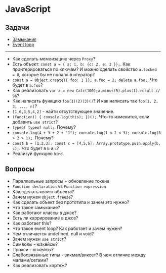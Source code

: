 # JavaScript

## Задачи
- [Замыкания]('./closures.md)
- [Event loop]('./event_loop.md)

---

- Как сделать мемоизацию через `Proxy`?
- Есть объект: `const a = { a: 1, b: {c: 2, e: 3 }};`. Как проитерироваться по ключам? И можно сделать свойство `a.locked = 0`, которое бы не попало в итератор?
- `const a = Object.create({ foo: 1 }); a.foo = 2; delete a.foo;`. Что будет в `a.foo`?
- Как реализовать `var a = new Calc(100);a.minus(5).plus(1).result // 96`?
- Как написать функцию `foo(1)(2)(3)()`? И как написать так `foo(1, 2, 3, ..., n)`?
- `[1,6,3,5,4,2]` - найти отсутствующее значение.
- `(function() { console.log(this); })();`. Что-то изменится, если добавить `use strict`?
- `typeof typeof null;`. Почему?
- `console.log(4 + 3 + 2 + "1"); console.log(1 < 2 < 3); console.log(3 > 2 > 1);`. Почему?
- `const b = [1,2,3]; const c = [4,5,6]; Array.prototype.push.apply(b, c);`. Что будет в `b` и `c`?
- Реализуй функцию `bind`.

## Вопросы
- Параллельные запросы + обновление токена
- `Function declaration` vs `Function expression`
- Как сделать копию объекта?
- Зачем нужен `Object.freeze`?
- Как сделать объект без прототипа и зачем это нужно?
- Что такое замыкание?
- Как работают классы в джсе?
- Есть ли каррирование в джсе?
- Как работает this?
- Что такое event loop? Как работает и зачем нужен?
- Чем отличается undefined, null и void?
- Зачем нужен `use strict`?
- Символы - юзкейсы?
- Прокси - юзкейсы?
- Слабосвязанные типы - викмап/виксет? В чем отличие между мапами/сетами?
- Как реализовать кортеж?
